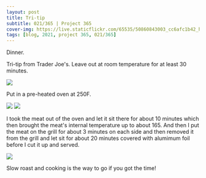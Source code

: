 ```yaml
---
layout: post
title: Tri-tip
subtitle: 021/365 | Project 365
cover-img: https://live.staticflickr.com/65535/50860843003_cc6afc1b42_h.jpg
tags: [blog, 2021, project 365, 021/365]
---
```

Dinner.

Tri-tip from Trader Joe's.  Leave out at room temperature for at least 30 minutes.
<p class="post-img-wrap">
  <img src="https://live.staticflickr.com/65535/50860687443_8c8b188ec0_h.jpg">
</p>
Put in a pre-heated oven at 250F.
<p class="post-img-wrap">
  <img src="https://live.staticflickr.com/65535/50861400971_e568c9df13_h.jpg">
</p0
Check for internal temperature after the meat has been in oven for an hour. 160F will give you a medium done meat.
<p class="post-img-wrap">
  <img src="https://live.staticflickr.com/65535/50861401156_0fa39c57a8_h.jpg">
</p>
I took the meat out of the oven and let it sit there for about 10 minutes which then brought the meat's internal temperature up to about 165. And then I put the meat on the grill for about 3 minutes on each side and then removed it from the grill and let sit for about 20 minutes covered with alumimum foil before I cut it up and served.
<p class="post-img-wrap">
  <img src="https://live.staticflickr.com/65535/50861554876_fd4e656666_k.jpg">
</p>
Slow roast and cooking is the way to go if you got the time!

